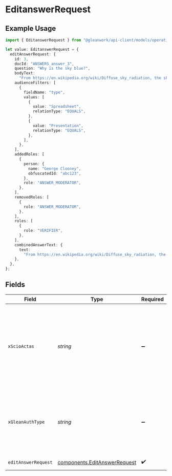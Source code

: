 # EditanswerRequest

## Example Usage

```typescript
import { EditanswerRequest } from "@gleanwork/api-client/models/operations";

let value: EditanswerRequest = {
  editAnswerRequest: {
    id: 3,
    docId: "ANSWERS_answer_3",
    question: "Why is the sky blue?",
    bodyText:
      "From https://en.wikipedia.org/wiki/Diffuse_sky_radiation, the sky is blue because blue light is more strongly scattered than longer-wavelength light.",
    audienceFilters: [
      {
        fieldName: "type",
        values: [
          {
            value: "Spreadsheet",
            relationType: "EQUALS",
          },
          {
            value: "Presentation",
            relationType: "EQUALS",
          },
        ],
      },
    ],
    addedRoles: [
      {
        person: {
          name: "George Clooney",
          obfuscatedId: "abc123",
        },
        role: "ANSWER_MODERATOR",
      },
    ],
    removedRoles: [
      {
        role: "ANSWER_MODERATOR",
      },
    ],
    roles: [
      {
        role: "VERIFIER",
      },
    ],
    combinedAnswerText: {
      text:
        "From https://en.wikipedia.org/wiki/Diffuse_sky_radiation, the sky is blue because blue light is more strongly scattered than longer-wavelength light.",
    },
  },
};
```

## Fields

| Field                                                                                                                    | Type                                                                                                                     | Required                                                                                                                 | Description                                                                                                              |
| ------------------------------------------------------------------------------------------------------------------------ | ------------------------------------------------------------------------------------------------------------------------ | ------------------------------------------------------------------------------------------------------------------------ | ------------------------------------------------------------------------------------------------------------------------ |
| `xScioActas`                                                                                                             | *string*                                                                                                                 | :heavy_minus_sign:                                                                                                       | Email address of a user on whose behalf the request is intended to be made (should be non-empty only for global tokens). |
| `xGleanAuthType`                                                                                                         | *string*                                                                                                                 | :heavy_minus_sign:                                                                                                       | Auth type being used to access the endpoint (should be non-empty only for global tokens).                                |
| `editAnswerRequest`                                                                                                      | [components.EditAnswerRequest](../../models/components/editanswerrequest.md)                                             | :heavy_check_mark:                                                                                                       | EditAnswer request                                                                                                       |